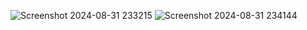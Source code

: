 ![Screenshot 2024-08-31 233215](https://github.com/user-attachments/assets/1533d210-7bd2-4a66-bb1d-c1a42bfbc176)
![Screenshot 2024-08-31 234144](https://github.com/user-attachments/assets/ae85c556-1c88-4c64-b503-2b532e4af3cc)
